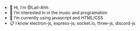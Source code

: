 - 👋 Hi, I’m @Lait-Ahh
- 👀 I’m interested in in the music and programation
- 🌱 I’m currently using javascript and HTML/CSS
- 📋 I know electron-js, express-js, socket.io, three-js, discord-js
